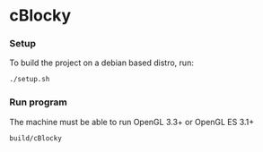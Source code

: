 # cBlocky

### Setup
To build the project on a debian based distro, run:

```bash
./setup.sh
```

### Run program
The machine must be able to run OpenGL 3.3+ or OpenGL ES 3.1+

```bash
build/cBlocky
```